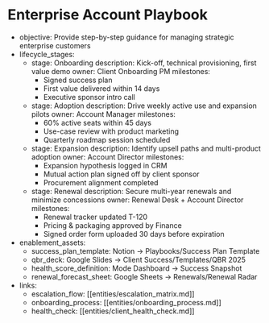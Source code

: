 # Enterprise Account Playbook
- objective: Provide step-by-step guidance for managing strategic enterprise customers
- lifecycle_stages:
  - stage: Onboarding
    description: Kick-off, technical provisioning, first value demo
    owner: Client Onboarding PM
    milestones:
      - Signed success plan
      - First value delivered within 14 days
      - Executive sponsor intro call
  - stage: Adoption
    description: Drive weekly active use and expansion pilots
    owner: Account Manager
    milestones:
      - 60% active seats within 45 days
      - Use-case review with product marketing
      - Quarterly roadmap session scheduled
  - stage: Expansion
    description: Identify upsell paths and multi-product adoption
    owner: Account Director
    milestones:
      - Expansion hypothesis logged in CRM
      - Mutual action plan signed off by client sponsor
      - Procurement alignment completed
  - stage: Renewal
    description: Secure multi-year renewals and minimize concessions
    owner: Renewal Desk + Account Director
    milestones:
      - Renewal tracker updated T-120
      - Pricing & packaging approved by Finance
      - Signed order form uploaded 30 days before expiration
- enablement_assets:
  - success_plan_template: Notion → Playbooks/Success Plan Template
  - qbr_deck: Google Slides → Client Success/Templates/QBR 2025
  - health_score_definition: Mode Dashboard → Success Snapshot
  - renewal_forecast_sheet: Google Sheets → Renewals/Renewal Radar
- links:
  - escalation_flow: [[entities/escalation_matrix.md]]
  - onboarding_process: [[entities/onboarding_process.md]]
  - health_check: [[entities/client_health_check.md]]
